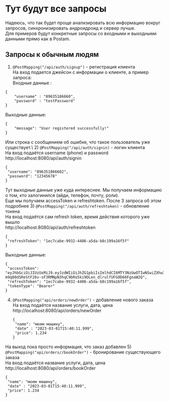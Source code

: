 # Тут будут все запросы
Надеюсь, что так будет проще анализировать всю информацию вокруг запросов, синхронизировать андроидроид и сервер лучше.  
Для примеров будут конкретные запросы со входными и выходными данными прямо как в Postam.  
## Запросы к обычным людям
1) ```@PostMapping("/api/auth/signup")``` - регистрация клиента\
На вход подается джейсон с информации о клиенте, а пример запроса:\
Входные данные : 
```
{
    "username" : "89635186660",
    "password" : "testPassword"
}
``` 
Выходные данные:
```
{
    "message": "User registered successfully!"
}
```
Или строка с сообщением об ошибке, что такое пользователь уже существует.\ 
2) ```@PostMapping("/api/auth/signin)``` - логин клиента\
На вход подаётся username (phone) и password\
   http://localhost:8080/api/auth/signin   
   ```
   {
    "username": "896351866602",
    "password": "12345678"
   }
   ```
   Тут выходные данные уже куда интереснее. Мы получаем информацию о том, кто залогинился (айди, телефон, почту, роли).\
   Еще мы получаем accessToken и refreshtoken. После 3 запроса об этом подробнее
3) ```@PostMapping("/api/auth/refreshtoken)``` - обновление токена\
На вход подаётся сам refresh token, время действия которого уже вышло\
   http://localhost:8080/api/auth/refreshtoken  
   ```
   {
    "refreshToken": "1ec7cabe-9932-4486-a5da-b8c199a16f5f"
   }
   ```
   Выходные данные: 
   ```
   {
    "accessToken": "eyJhbGciOiJIUzUxMiJ9.eyJzdWIiOiJhZG1pbiIsImlhdCI6MTY3NzUwOTIwNSwiZXhwIjoxNjc3NTA5MjY1fQ.zuqA9WYYKrcBi4HcJxwkTE4y-m9q80dSReStF26v-sF3RMNpN3hqC9bRo5ki9DLen_dlrulfUFGOD66FgnaW2Q",
    "refreshToken": "1ec7cabe-9932-4486-a5da-b8c199a16f5f",
    "tokenType": "Bearer"
   }
   ```
4) ```@PostMapping("api/orders/newOrder")``` - добавление нового заказа\
На вход подаётся название услуги, дата, цена\
   http://localhost:8080/api/orders/newOrder 
   ```
   {
    "name": "моем машину",
    "date" : "2023-03-01T15:40:11.999",
    "price": 1.234
   }
   ```
На выход пока просто информация, что заказ добавлен
5) ```@PostMapping("api/orders//bookOrder")``` - бронирование существующего заказа\
На вход подаётся название услуги, дата, цена\
   http://localhost:8080/api/orders/bookOrder 
   ```
   {
    "name": "моем машину",
    "date" : "2023-03-01T15:40:11.999",
    "price": 1.234
   }
   ```
